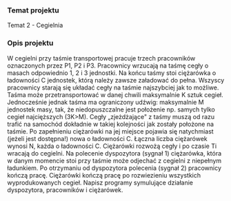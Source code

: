 ### Temat projektu
Temat 2 - Cegielnia

### Opis projektu
W cegielni przy taśmie transportowej pracuje trzech pracowników oznaczonych przez P1, P2 i P3.
Pracownicy wrzucają na taśmę cegły o masach odpowiednio 1, 2 i 3 jednostki. Na końcu taśmy stoi
ciężarówka o ładowności C jednostek, którą należy zawsze załadować do pełna. Wszyscy pracownicy
starają się układać cegły na taśmie najszybciej jak to możliwe. Taśma może przetransportować w
danej chwili maksymalnie K sztuk cegieł. Jednocześnie jednak taśma ma ograniczony udźwig:
maksymalnie M jednostek masy, tak, że niedopuszczalne jest położenie np. samych tylko cegieł
najcięższych (3K>M). Cegły „zjeżdżające" z taśmy muszą od razu trafić na samochód dokładnie w
takiej kolejności jak zostały położone na taśmie. Po zapełnieniu ciężarówki na jej miejsce pojawia się
natychmiast (jeżeli jest dostępna!) nowa o ładowności C. Łączna liczba ciężarówek wynosi N, każda
o ładowności C. Ciężarówki rozwożą cegły i po czasie Ti wracają do cegielni. Na polecenie
dyspozytora (sygnał 1) ciężarówka, która w danym momencie stoi przy taśmie może odjechać z
cegielni z niepełnym ładunkiem. Po otrzymaniu od dyspozytora polecenia (sygnał 2) pracownicy
kończą pracę. Ciężarówki kończą pracę po rozwiezieniu wszystkich wyprodukowanych cegieł.
Napisz programy symulujące działanie dyspozytora, pracowników i ciężarówek.

